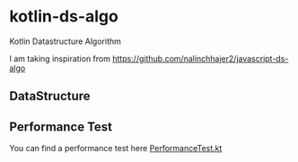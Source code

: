 # kotlin-ds-algo
Kotlin Datastructure Algorithm

I am taking inspiration from https://github.com/nalinchhajer2/javascript-ds-algo

## DataStructure


## Performance Test
You can find a performance test here [PerformanceTest.kt](./dsalgo/src/commonTest/kotlin/com/nalin/datastructurealgorithm/performance/PerformanceTest.kt)

